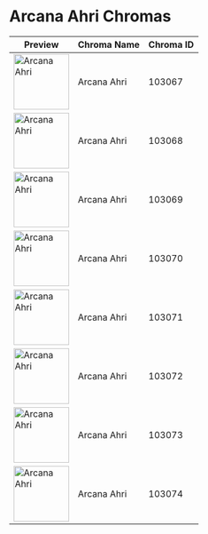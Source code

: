 # Arcana Ahri Chromas

| Preview | Chroma Name | Chroma ID |
|---|---|---|
| <img src='https://raw.communitydragon.org/latest/plugins/rcp-be-lol-game-data/global/default/v1/champion-chroma-images/103/103067.png' alt='Arcana Ahri' width='100'> | Arcana Ahri | 103067 |
| <img src='https://raw.communitydragon.org/latest/plugins/rcp-be-lol-game-data/global/default/v1/champion-chroma-images/103/103068.png' alt='Arcana Ahri' width='100'> | Arcana Ahri | 103068 |
| <img src='https://raw.communitydragon.org/latest/plugins/rcp-be-lol-game-data/global/default/v1/champion-chroma-images/103/103069.png' alt='Arcana Ahri' width='100'> | Arcana Ahri | 103069 |
| <img src='https://raw.communitydragon.org/latest/plugins/rcp-be-lol-game-data/global/default/v1/champion-chroma-images/103/103070.png' alt='Arcana Ahri' width='100'> | Arcana Ahri | 103070 |
| <img src='https://raw.communitydragon.org/latest/plugins/rcp-be-lol-game-data/global/default/v1/champion-chroma-images/103/103071.png' alt='Arcana Ahri' width='100'> | Arcana Ahri | 103071 |
| <img src='https://raw.communitydragon.org/latest/plugins/rcp-be-lol-game-data/global/default/v1/champion-chroma-images/103/103072.png' alt='Arcana Ahri' width='100'> | Arcana Ahri | 103072 |
| <img src='https://raw.communitydragon.org/latest/plugins/rcp-be-lol-game-data/global/default/v1/champion-chroma-images/103/103073.png' alt='Arcana Ahri' width='100'> | Arcana Ahri | 103073 |
| <img src='https://raw.communitydragon.org/latest/plugins/rcp-be-lol-game-data/global/default/v1/champion-chroma-images/103/103074.png' alt='Arcana Ahri' width='100'> | Arcana Ahri | 103074 |
